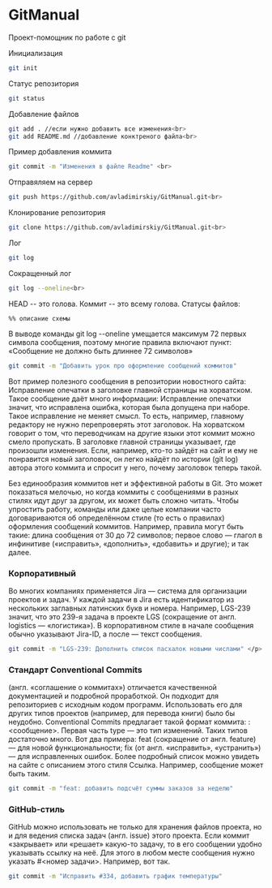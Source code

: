 # GitManual
Проект-помощник по работе с git


Инициализация
```bash
git init
```

Статус репозитория
```bash
git status
```

Добавление файлов
```bash
git add . //если нужно добавить все изменения<br>
git add README.md //добавление конктреного файла<br>
```


Пример добавления коммита
```bash
git commit -m "Изменения в файле Readme" <br>
```

Отправяляем на сервер
```bash
git push https://github.com/avladimirskiy/GitManual.git<br>
```

Клонирование репозитория
```bash
git clone https://github.com/avladimirskiy/GitManual.git<br>
```

Лог
```bash
git log
```

Сокращенный лог
```bash
git log --oneline<br>
```

HEAD -- это голова.
Коммит -- это всему голова.
Статусы файлов:
<!--тут пустая строка!-->

```mermaid
%% описание схемы
```
<!--и тут пустая строка!-->

<p>
В выводе команды git log --oneline умещается максимум 72 первых символа сообщения, поэтому многие правила включают пункт: «Сообщение не должно быть длиннее 72 символов»
</p>

```bash
git commit -m "Добавить урок про оформление сообщений коммитов"
```

<p>
Вот пример полезного сообщения в репозитории новостного сайта: Исправление опечатки в заголовке главной страницы на хорватском. Такое сообщение даёт много информации:
Исправление опечатки значит, что исправлена ошибка, которая была допущена при наборе. Такое исправление не меняет смысл. То есть, например, главному редактору не нужно перепроверять этот заголовок.
На хорватском говорит о том, что переводчикам на другие языки этот коммит можно смело пропускать.
В заголовке главной страницы указывает, где произошли изменения. Если, например, кто-то зайдёт на сайт и ему не понравится новый заголовок, он легко найдёт по истории (git log) автора этого коммита и спросит у него, почему заголовок теперь такой.
</p>

<p>Без единообразия коммитов нет и эффективной работы в Git. Это может показаться мелочью, но когда коммиты с сообщениями в разных стилях идут друг за другом, их может быть сложно читать.
Чтобы упростить работу, команды или даже целые компании часто договариваются об определённом стиле (то есть о правилах) оформления сообщений коммитов.
Например, правила могут быть такие:
длина сообщения от 30 до 72 символов;
первое слово — глагол в инфинитиве («исправить», «дополнить», «добавить» и другие);
и так далее.</p>


<h3>Корпоративный</h3>
<p>Во многих компаниях применяется Jira — система для организации проектов и задач. У каждой задачи в Jira есть идентификатор из нескольких заглавных латинских букв и номера. Например, LGS-239 значит, что это 239-я задача в проекте LGS (сокращение от англ. logistics — «логистика»).
В корпоративном стиле в начале сообщения обычно указывают Jira-ID, а после — текст сообщения.
</p>

``` bash
git commit -m "LGS-239: Дополнить список пасхалок новыми числами" </p>
```

<h3>Стандарт Conventional Commits </h3>
<p>(англ. «соглашение о коммитах») отличается качественной документацией и подробной проработкой. Он подходит для репозиториев с исходным кодом программ. Использовать его для других типов проектов (например, для перевода книги) было бы неудобно.
Conventional Commits предлагает такой формат коммита: <type>: <сообщение>. Первая часть type — это тип изменений. Таких типов достаточно много. Вот два примера:
feat (сокращение от англ. feature) — для новой функциональности;
fix (от англ. «исправить», «устранить») — для исправленных ошибок.
Более подробный список можно увидеть на сайте с описанием этого стиля <a src="https://www.conventionalcommits.org/ru/v1.0.0-beta.4/#%D1%81%D0%BF%D0%B5%D1%86%D0%B8%D1%84%D0%B8%D0%BA%D0%B0%D1%86%D0%B8%D1%8F">Ссылка</a>.
Например, сообщение может быть таким.</p>

``` bash
git commit -m "feat: добавить подсчёт суммы заказов за неделю" 
```


<h3>GitHub-стиль</h3>
<p>GitHub можно использовать не только для хранения файлов проекта, но и для ведения списка задач (англ. issue) этого проекта. Если коммит «закрывает» или «решает» какую-то задачу, то в его сообщении удобно указывать ссылку на неё. Для этого в любом месте сообщения нужно указать #<номер задачи>. Например, вот так.
</p>

``` bash
git commit -m "Исправить #334, добавить график температуры" 
```


